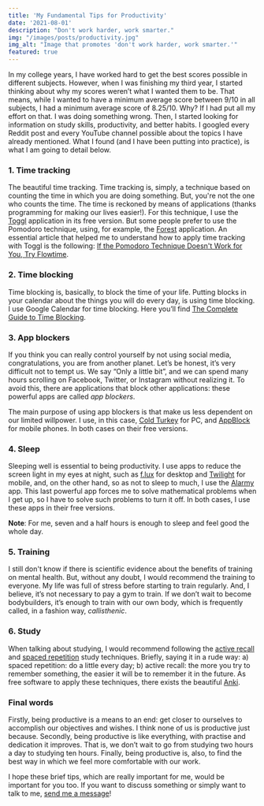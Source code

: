 ```yaml
---
title: 'My Fundamental Tips for Productivity'
date: '2021-08-01'
description: "Don't work harder, work smarter."
img: "/images/posts/productivity.jpg"
img_alt: "Image that promotes 'don't work harder, work smarter.'"
featured: true
---
```


In my college years, I have worked hard to get the best scores possible in different subjects. However, when I was finishing my third year, I started thinking about why my scores weren’t what I wanted them to be. That means, while I wanted to have a minimum average score between 9/10 in all subjects, I had a minimum average score of 8.25/10. Why? If I had put all my effort on that. I was doing something wrong. Then, I started looking for information on study skills, productivity, and better habits. I googled every Reddit post and every YouTube channel possible about the topics I have already mentioned. What I found (and I have been putting into practice), is what I am going to detail below.

### 1. Time tracking

The beautiful time tracking. Time tracking is, simply, a technique based on counting the time in which you are doing something. But, you're not the one who counts the time. The time is reckoned by means of applications (thanks programming for making our lives easier!). For this technique, I use the [Toggl](https://toggl.com/) application in its free version. But some people prefer to use the Pomodoro technique, using, for example, the [Forest](https://www.forestapp.cc/) application. An essential article that helped me to understand how to apply time tracking with Toggl is the following: [If the Pomodoro Technique Doesn't Work for You, Try Flowtime](https://zapier.com/blog/flowtime-technique/). 

### 2. Time blocking

Time blocking is, basically, to block the time of your life. Putting blocks in your calendar about the things you will do every day, is using time blocking. I use Google Calendar for time blocking. Here you’ll find [The Complete Guide to Time Blocking](https://todoist.com/productivity-methods/time-blocking).

### 3. App blockers

If you think you can really control yourself by not using social media, congratulations, you are from another planet. Let’s be honest, it’s very difficult not to tempt us. We say “Only a little bit”, and we can spend many hours scrolling on Facebook, Twitter, or Instagram without realizing it. To avoid this, there are applications that block other applications: these powerful apps are called *app blockers*. 

The main purpose of using app blockers is that make us less dependent on our limited willpower. I use, in this case, [Cold Turkey](https://getcoldturkey.com/) for PC, and [AppBlock](https://play.google.com/store/apps/details?id=cz.mobilesoft.appblock&hl=en&gl=US) for mobile phones. In both cases on their free versions. 

### 4. Sleep

Sleeping well is essential to being productivity. I use apps to reduce the screen light in my eyes at night, such as [f.lux](https://justgetflux.com/) for desktop and [Twilight](https://play.google.com/store/apps/details?id=com.urbandroid.lux&hl=en&gl=US) for mobile, and, on the other hand, so as not to sleep to much, I use the [Alarmy](https://play.google.com/store/apps/details?id=droom.sleepIfUCan&hl=en&gl=US) app. This last powerful app forces me to solve mathematical problems when I get up, so I have to solve such problems to turn it off. In both cases, I use these apps in their free versions.

**Note**: For me, seven and a half hours is enough to sleep and feel good the whole day.

### 5. Training

I still don't know if there is scientific evidence about the benefits of training on mental health. But, without any doubt, I would recommend the training to everyone. My life was full of stress before starting to train regularly. And, I believe, it’s not necessary to pay a gym to train. If we don’t wait to become bodybuilders, it’s enough to train with our own body, which is frequently called, in a fashion way, *callisthenic*. 

### 6. Study

When talking about studying, I would recommend following the [active recall](https://www.youtube.com/watch?v=fDbxPVn02VU&ab_channel=AliAbdaal) and [spaced repetition](https://www.youtube.com/watch?v=Z-zNHHpXoMM&ab_channel=AliAbdaal) study techniques. Briefly, saying it in a rude way: a) spaced repetition: do a little every day; b) active recall: the more you try to remember something, the easier it will be to remember it in the future. As free software to apply these techniques, there exists the beautiful [Anki](https://apps.ankiweb.net/).

### Final words

Firstly, being productive is a means to an end: get closer to ourselves to accomplish our objectives and wishes. I think none of us is productive just because. Secondly, being productive is like everything, with practise and dedication it improves. That is, we don’t wait to go from studying two hours a day to studying ten hours.  Finally, being productive is, also, to find the best way in which we feel more comfortable with our work. 

I hope these brief tips, which are really important for me, would be important for you too. If you want to discuss something or simply want to talk to me, [send me a message](https://www.francosbenitez.com/#contact)! 
